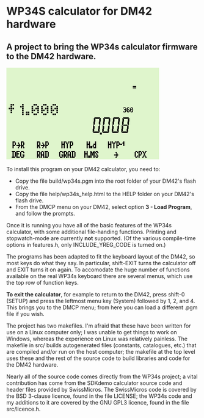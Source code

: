 # WP34S calculator for DM42 hardware

## A project to bring the WP34s calculator firmware to the DM42 hardware. 

![screen1](help/screen1.bmp)

To install this program on your DM42 calculator, you need to:

  * Copy the file build/wp34s.pgm into the root folder of your DM42's flash drive.
  * Copy the file help/wp34s_help.html to the HELP folder on your DM42's flash drive.
  * From the DMCP menu on your DM42, select option **3 - Load Program**, and follow the prompts.

Once it is running you have all of the basic features of the WP34s calculator, with some additional file-handing functions. Printing and stopwatch-mode are currently **not** supported. (Of the various compile-time options in features.h, only INCLUDE_YREG_CODE is turned on.)

The programs has been adapted to fit the keyboard layout of the DM42, so most keys do what they say. In particular, shift-EXIT turns the calculator off and EXIT turns it on again. To accomodate the huge number of functions available on the real WP34s keyboard there are several menus, which use the top row of function keys. 

**To exit the calculator**, for example to return to the DM42, press shift-0 (SETUP) and press the leftmost menu key (System) followed by 1, 2, and 4. This brings you to the DMCP menu; from here you can load a different .pgm file if you wish.

The project has two makefiles. I'm afraid that these have been written for use on a Linux computer only; I was unable to get things to work on Windows, whereas the experience on Linux was relatively painless. The makefile in src/ builds autogenerated files (constants, catalogues, etc.) that are compiled and/or run on the host computer; the makefile at the top level uses these and the rest of the source code to build libraries and code for the DM42 hardware.

Nearly all of the source code comes directly from the WP34s project; a vital contribution has come from the SDKdemo calculator source code and header files provided by SwissMicros. The SwissMicros code is covered by the BSD 3-clause licence, found in the file LICENSE; the WP34s code and my additions to it are covered by the GNU GPL3 licence, found in the file src/licence.h. 
